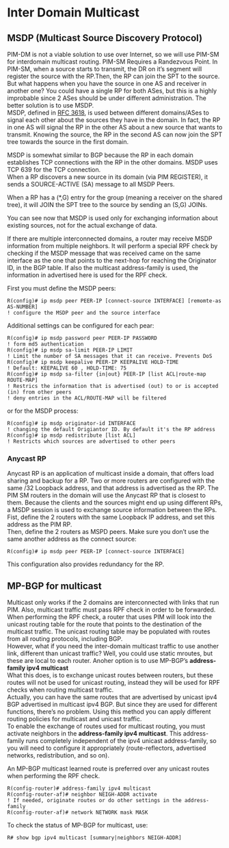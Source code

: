 # Inter Domain Multicast

## MSDP (Multicast Source Discovery Protocol)

PIM-DM is not a viable solution to use over Internet, so we will use PIM-SM for interdomain multicast routing. PIM-SM Requires a Randezvous Point. In PIM-SM, when a source starts to transmit, the DR on it’s segment will register the source with the RP.Then, the RP can join the SPT to the source. But what happens when you have the source in one AS and receiver in another one? You could have a single RP for both ASes, but this is a highly improbable since 2 ASes should be under different administration. The better solution is to use MSDP.\
MSDP, defined in [RFC 3618](https://www.ietf.org/rfc/rfc3618.txt), is used between different domains/ASes to signal each other about the sources they have in the domain. In fact, the RP in one AS will signal the RP in the other AS about a new source that wants to transmit. Knowing the source, the RP in the second AS can now join the SPT tree towards the source in the first domain.

MSDP is somewhat similar to BGP because the RP in each domain establishes TCP connections with the RP in the other domains. MSDP uses TCP 639 for the TCP connection.\
When a RP discovers a new source in its domain (via PIM REGISTER), it sends a SOURCE-ACTIVE (SA) message to all MSDP Peers.

When a RP has a (\*,G) entry for the group (meaning a receiver on the shared tree), it will JOIN the SPT tree to the source by sending an (S,G) JOINs.

You can see now that MSDP is used only for exchanging information about existing sources, not for the actual exchange of data.

If there are multiple interconnected domains, a router may receive MSDP information from multiple neighbors. It will perform a special RPF check by checking if the MSDP message that was received came on the same interface as the one that points to the next-hop for reaching the Originator ID, in the BGP table. If also the multicast address-family is used, the information in advertised here is used for the RPF check.

First you must define the MSDP peers:

```
R(config)# ip msdp peer PEER-IP [connect-source INTERFACE] [remomte-as AS-NUMBER]
! configure the MSDP peer and the source interface
```

Additional settings can be configured for each pear:

```
R(config)# ip msdp password peer PEER-IP PASSWORD
! form md5 authentication
R(config)# ip msdp sa-limit PEER-IP LIMIT
! Limit the number of SA messages that it can receive. Prevents DoS
R(config)# ip msdp keepalive PEER-IP KEEPALIVE HOLD-TIME
! Default: KEEPALIVE 60 , HOLD-TIME: 75
R(config)# ip msdp sa-filter {in|out} PEER-IP [list ACL|route-map ROUTE-MAP]
! Restrics the information that is advertised (out) to or is accepted (in) from other peers
! deny entries in the ACL/ROUTE-MAP will be filtered
```

or for the MSDP process:

```
R(config)# ip msdp originator-id INTERFACE
! changing the default Origiantor ID. By default it's the RP address
R(config)# ip msdp redistribute [list ACL]
! Restricts which sources are advertised to other peers
```

### Anycast RP

Anycast RP is an application of multicast inside a domain, that offers load sharing and backup for a RP. Two or more routers are configured with the same /32 Loopback address, and that address is advertised as the RP. The PIM SM routers in the domain will use the Anycast RP that is closest to them. Because the clients and the sources might end up using different RPs, a MSDP session is used to exchange source information between the RPs.\
Fist, define the 2 routers with the same Loopback IP address, and set this address as the PIM RP.\
Then, define the 2 routers as MSPD peers. Make sure you don’t use the same another address as the connect source:

```
R(config)# ip msdp peer PEER-IP [connect-source INTERFACE]
```

This configuration also provides redundancy for the RP.

## MP-BGP for multicast

Multicast only works if the 2 domains are interconnected with links that run PIM. Also, multicast traffic must pass RPF check in order to be forwarded. When performing the RPF check, a router that uses PIM will look into the unicast routing table for the route that points to the destination of the multicast traffic. The unicast routing table may be populated with routes from all routing protocols, including BGP.\
However, what if you need the inter-domain multicast traffic to use another link, different than unicast traffic? Well, you could use static mroutes, but these are local to each router. Anoher option is to use MP-BGP’s **address-family ipv4 multicast**\
What this does, is to exchange unicast routes between routers, but these routes will not be used for unicast routing, instead they will be used for RPF checks when routing multicast traffic.\
Actually, you can have the same routes that are advertised by unicast ipv4 BGP advertised in multicast ipv4 BGP. But since they are used for different functions, there’s no problem. Using this method you can apply different routing policies for multicast and unicast traffic.\
To enable the exchange of routes used for multicast routing, you must activate neighbors in the **address-family ipv4 multicast**. This address-family runs completely independent of the ipv4 unicast address-family, so you will need to configure it appropriately (route-reflectors, advertised networks, redistribution, and so on).

An MP-BGP multicast learned route is preferred over any unicast routes when performing the RPF check.

```
R(config-router)# address-family ipv4 multicast
R(config-router-af)# neighbor NEIGH-ADDR activate
! If needed, originate routes or do other settings in the address-family
R(config-router-af)# network NETWORK mask MASK
```

To check the status of MP-BGP for multicast, use:

```
R# show bgp ipv4 multicast [summary|neighbors NEIGH-ADDR]
```
